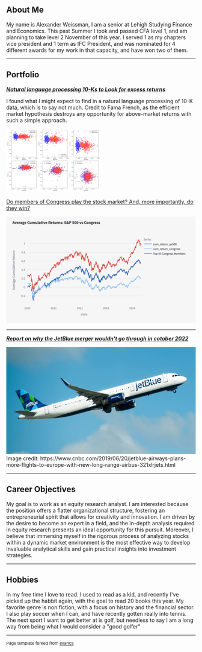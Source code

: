 ## About Me

My name is Alexander Weissman, I am a senior at Lehigh Studying Finance and Economics. This past Summer I took and passed CFA level 1, and am planning to take level 2 November of this year. I served 1 as my chapters vice president and 1 term as IFC President, and was nominated for 4 different awards for my work in that capacity, and have won two of them.



---

## Portfolio

<!-- You can link to other websites, PDFs in this repo, and other pages in this repo -->

_**[Natural language processing 10-Ks to Look for excess returns](Report.md)**_

I found what I might expect to find in a natural language processing of 10-K data, which is to say not much. Credit to Fama French, as the efficient market hypothesis destroys any opportunity for above-market returns with such a simple approach.

<img class="img-circle" src="output_22_0.png" width="50%">


[Do members of Congress play the stock market? And, more importantly, do they win?](https://adrianmross-congress-trades-dashboard-srcwelcome-jjluva.streamlit.app/Congress_v._Market)




<img src="images/cum.png?raw=true"/>

---

_**[Report on why the JetBlue merger wouldn't go through in cotober 2022](JBlue.md)**_

<img src="Plane.jpg?raw=true"/>
Image credit: https://www.cnbc.com/2019/06/20/jetblue-airways-plans-more-flights-to-europe-with-new-long-range-airbus-321xlrjets.html

---

## Career Objectives
My goal is to work as an equity research analyst. I am interested because the position offers a flatter organizational structure, fostering an entrepreneurial spirit that allows for creativity and innovation. I am driven by the desire to become an expert in a field, and the in-depth analysis required in equity research presents an ideal opportunity for this pursuit. Moreover, I believe that immersing myself in the rigorous process of analyzing stocks within a dynamic market environment is the most effective way to develop invaluable analytical skills and gain practical insights into investment strategies.

---

## Hobbies

In my free time I love to read. I used to read as a kid, and recently I've picked up the habbit again, with the goal to read 20 books this year. My favorite genre is non fiction, with a focus on history and the financial sector. I also play soccer when I can, and have recently gotten really into tennis. The next sport I want to get better at is golf, but needless to say I am a long way from being what I would consider a "good golfer"

---
<p style="font-size:11px">Page template forked from <a href="https://github.com/evanca/quick-portfolio">evanca</a></p>
<!-- Remove above link if you don't want to attibute -->
